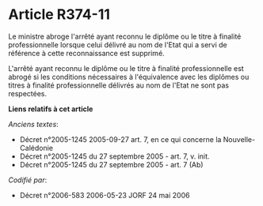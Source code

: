 # Article R374-11

Le ministre abroge l'arrêté ayant reconnu le diplôme ou le titre à finalité professionnelle lorsque celui délivré au nom de
l'Etat qui a servi de référence à cette reconnaissance est supprimé.

L'arrêté ayant reconnu le diplôme ou le titre à finalité professionnelle est abrogé si les conditions nécessaires à
l'équivalence avec les diplômes ou titres à finalité professionnelle délivrés au nom de l'Etat ne sont pas respectées.

**Liens relatifs à cet article**

_Anciens textes_:

  - Décret n°2005-1245 2005-09-27 art. 7, en ce qui concerne la Nouvelle- Calédonie
  - Décret n°2005-1245 du 27 septembre 2005 - art. 7, v. init.
  - Décret n°2005-1245 du 27 septembre 2005 - art. 7 (Ab)

_Codifié par_:

  - Décret n°2006-583 2006-05-23 JORF 24 mai 2006
